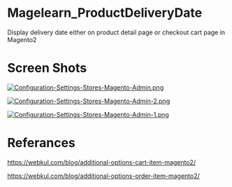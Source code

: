 # Magelearn_ProductDeliveryDate
Display delivery date either on product detail page or checkout cart page in Magento2

# Screen Shots

[![Configuration-Settings-Stores-Magento-Admin.png](https://i.postimg.cc/CLTfpnRN/Configuration-Settings-Stores-Magento-Admin.png)](https://postimg.cc/QVmMptk9)

[![Configuration-Settings-Stores-Magento-Admin-2.png](https://i.postimg.cc/9X1svZg3/Configuration-Settings-Stores-Magento-Admin-2.png)](https://postimg.cc/MXMsBM8t)

[![Configuration-Settings-Stores-Magento-Admin-1.png](https://i.postimg.cc/cJrJndKC/Configuration-Settings-Stores-Magento-Admin-1.png)](https://postimg.cc/NyvYhqkv)


# Referances
https://webkul.com/blog/additional-options-cart-item-magento2/

https://webkul.com/blog/additional-options-order-item-magento2/

